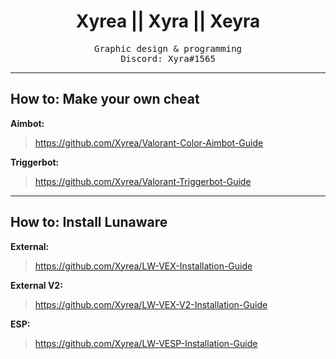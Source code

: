 <h1 align="center">
Xyrea || Xyra || Xeyra
</h1>

<p align="center">
<kbd>
Graphic design & programming<br>
Discord: Xyra#1565
</kbd>
</p>

---

## How to: Make your own cheat

**Aimbot:**
> https://github.com/Xyrea/Valorant-Color-Aimbot-Guide

**Triggerbot:**
> https://github.com/Xyrea/Valorant-Triggerbot-Guide

---

## How to: Install Lunaware

**External:**
> https://github.com/Xyrea/LW-VEX-Installation-Guide

**External V2:**
> https://github.com/Xyrea/LW-VEX-V2-Installation-Guide

**ESP:**
> https://github.com/Xyrea/LW-VESP-Installation-Guide
